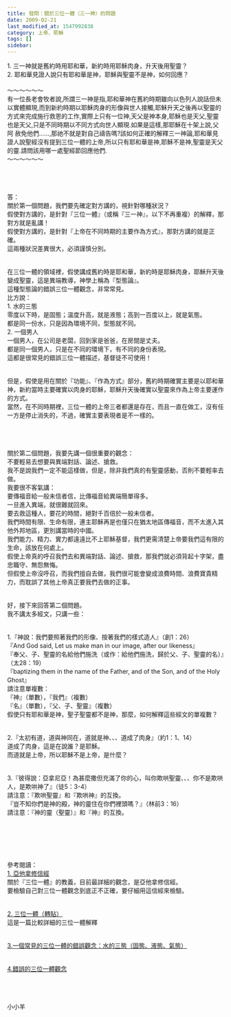 ```yaml
---
title: 發問：關於三位一體（三一神）的問題
date: 2009-02-21
last_modified_at: 1547992838
category: 上帝、耶穌
tags: []
sidebar: 
---
```


<p>1.	三一神就是舊約時用耶和華，新約時用耶穌肉身，升天後用聖靈？<br/>2.	耶和華見證人說只有耶和華是神，耶穌與聖靈不是神，如何回應？<br/><!--more--><br/>～～～～～～<br/>有一位長老會牧者說,所謂三一神是指,耶和華神在舊約時期雖向以色列人說話但未以實體顯現,而到新約時期以耶穌肉身的形像與世人接觸,耶穌升天之後再以聖靈的方式來完成施行救恩的工作,實際上只有一位神,天父是神本身,耶穌也是天父,聖靈也是天父,只是不同時期以不同方式向世人顯現.如果是這樣,那耶穌在十架上說,父阿 赦免他們......,那祂不就是對自己禱告嗎?該如何正確的解釋三一神論,耶和華見證人說聖經沒有提到三位一體的上帝,所以只有耶和華是神,耶穌不是神,聖靈是天父的靈.請問該用哪一處聖經節回應他們.<br/>～～～～～～<br/><br/><br/><br/><br/>答：<br/>關於第一個問題，我們要先確定對方講的，視針對哪種狀況？<br/>假使對方講的，是針對『三位一體』（或稱『三一神』，以下不再重複）的解釋，那對方就是亂講！<br/>假使對方講的，是針對『上帝在不同時期的主要作為方式』，那對方講的就是正確。<br/>這兩種狀況差異很大，必須謹慎分別。<br/><br/><br/>在三位一體的領域裡，假使講成舊約時是耶和華，新約時是耶穌肉身，耶穌升天後變成聖靈，這是異端教導，神學上稱為『型態論』。<br/>這種型態論的錯誤三位一體觀念，非常常見。<br/>比方說：<br/>1.	水的三態<br/>零度以下時，是固態；溫度升高，就是液態；高到一百度以上，就是氣態。<br/>都是同一份水，只是因為環境不同，型態就不同。<br/>2.	一個男人<br/>一個男人，在公司是老闆，回到家是爸爸，在房間是丈夫。<br/>都是同一個男人，只是在不同的環境下，有不同的身份表現。<br/>這都是很常見的錯誤三位一體描述，基督徒不可使用！<br/><br/><br/>但是，假使是用在關於『功能』、『作為方式』部分，舊約時期確實主要是以耶和華神，新約當時主要確實以肉身的耶穌，耶穌升天後確實以聖靈來作為上帝主要運作的方式。<br/>當然，在不同時期裡，三位一體的上帝三者都還是存在，而且一直在做工，沒有任一方是停止消失的，不過，確實主要表現者是不一樣的。<br/><br/><br/><br/><br/>關於第二個問題，我要先講一個很重要的觀念：<br/>不要輕易去想要與異端對話、論述、搶救。<br/>我不是說我們一定不能這樣做，但是，除非我們真的有聖靈感動，否則不要輕率去做。<br/>我要很不客氣講：<br/>要傳福音給一般未信者信，比傳福音給異端簡單得多。<br/>一旦進入異端，就很難就回來。<br/>要去救這種人，要花的時間，絕對千百倍於一般未信者。<br/>我們時間有限、生命有限，連主耶穌再是也僅只在猶太地區傳福音，而不太進入其他外邦地區，更別講當時的中國。<br/>我們能力、精力、實力都遠遠比不上耶穌基督，我們更需清楚上帝要我們這有限的生命，該放在何處上。<br/>假使上帝真的呼召我們去和異端對話、論述、搶救，那我們就必須背起十字架，盡忠職守、無怨無悔。<br/>但假使上帝沒呼召，而我們擅自去做，我們很可能會變成浪費時間、浪費寶貴精力，而耽誤了其他上帝真正要我們去做的正事。<br/><br/><br/>好，接下來回答第二個問題。<br/>我不講太多經文，只講一些：<br/><br/><br/>1.『神說：我們要照著我們的形像、按著我們的樣式造人』（創1：26）<br/>『And God said, Let us make man in our image, after our likeness』<br/>『奉父、子、聖靈的名給他們施洗（或作：給他們施洗，歸於父、子、聖靈的名）』（太28：19）<br/>『baptizing them in the name of the Father, and of the Son, and of the Holy Ghost』<br/>請注意單複數：<br/>『神』（單數），『我們』（複數）<br/>『名』（單數），『父、子、聖靈』（複數）<br/>假使只有耶和華是神，聖子聖靈都不是神，那麼，如何解釋這些經文的單複數？<br/><br/><br/>2.『太初有道，道與神同在，道就是神、、、道成了肉身』（約1：1、14）<br/>道成了肉身，這是在說誰？是耶穌。<br/>而道就是上帝，所以耶穌不是上帝，是什麼？<br/><br/><br/>3.『彼得說：亞拿尼亞！為甚麼撒但充滿了你的心，叫你欺哄聖靈、、、你不是欺哄人，是欺哄神了』（徒5：3-4）<br/>請注意：『欺哄聖靈』和『欺哄神』的互換。<br/>『豈不知你們是神的殿，神的靈住在你們裡頭嗎？』（林前3：16）<br/>請注意：『神的靈（聖靈）』和『神』的互換。<br/><br/><br/><br/><br/><br/><br/>參考閱讀：<br/><a href="/posts/269191704">1.	亞他拿修信經</a><br/>關於『三位一體』的教義，目前最詳細的觀念，是亞他拿修信經。<br/>要檢驗自己對三位一體觀念到底正不正確，要仔細用這信經來檢驗。<br/><br/><br/><a href="/posts/269192232">2. 三位一體（轉貼）</a><br/>這是一篇比較詳細的三位一體解釋<br/><br/><br/><a href="/posts/269191708">3.一個常見的三位一體的錯誤觀念：水的三態（固態、液態、氣態）</a><br/><br/><br/><a href="/posts/269193748">4.錯誤的三位一體觀念</a><br/><br/><br/><br/><br/>小小羊<br/><br/><br/><br/>
</p>
